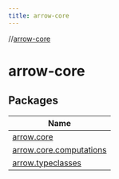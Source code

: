 ```yaml
---
title: arrow-core
---
```

//[arrow-core](index.html)



# arrow-core



## Packages


| Name |
|---|
| [arrow.core](arrow-core/arrow.core/index.html) |
| [arrow.core.computations](arrow-core/arrow.core.computations/index.html) |
| [arrow.typeclasses](arrow-core/arrow.typeclasses/index.html) |
